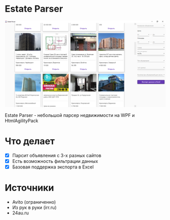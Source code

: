 # Estate Parser
![Главный экран](https://raw.githubusercontent.com/Infernno/EstateParser/master/screenshots/main.png)

Estate Parser - небольшой парсер недвижимости на WPF и HtmlAgilityPack

# Что делает
- [x] Парсит объявления с 3-х разных сайтов
- [x] Есть возможность фильтрации данных
- [x] Базовая поддержка экспорта в Excel

# Источники
- Avito (ограниченно)
- Из рук в руки (irr.ru)
- 24au.ru
